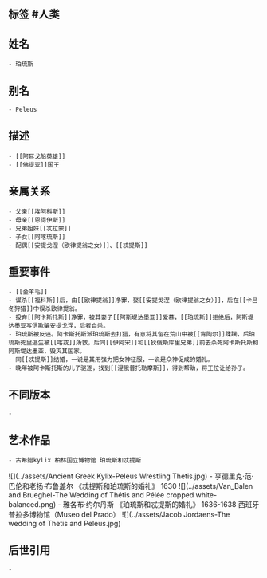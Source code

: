 ## 标签  #人类
## 姓名
	- 珀琉斯
## 别名
	- Peleus
## 描述
	- [[阿耳戈船英雄]]
	- [[佛提亚]]国王
## 亲属关系
	- 父亲[[埃阿科斯]]
	- 母亲[[恩得伊斯]]
	- 兄弟姐妹[[忒拉蒙]]
	- 子女[[阿喀琉斯]]
	- 配偶[[安提戈涅（欧律提翁之女）]]、[[忒提斯]]
## 重要事件
	- [[金羊毛]]
	- 谋杀[[福科斯]]后，由[[欧律提翁]]净罪，娶[[安提戈涅（欧律提翁之女）]]，后在[[卡吕冬狩猎]]中误杀欧律提翁。
	- 投奔[[阿卡斯托斯]]净罪，被其妻子[[阿斯堤达墨亚]]爱慕，[[珀琉斯]]拒绝后，阿斯堤达墨亚写信欺骗安提戈涅，后者自杀。
	- 珀琉斯被反诬。阿卡斯托斯派珀琉斯去打猎，有意将其留在荒山中被[[肯陶尔]]蹂躏，后珀琉斯死里逃生被[[喀戎]]所救，后同[[伊阿宋]]和[[狄俄斯库里兄弟]]前去杀死阿卡斯托斯和阿斯堤达墨亚，毁灭其国家。
	- 同[[忒提斯]]结婚，一说是其用强力把女神征服，一说是众神促成的婚礼。
	- 晚年被阿卡斯托斯的儿子驱逐，找到[[涅俄普托勒摩斯]]，得到帮助，将王位让给孙子。
## 不同版本
	-
## 艺术作品
	- 古希腊kylix 柏林国立博物馆 珀琉斯和忒提斯
 ![](../assets/Ancient Greek Kylix-Peleus Wrestling Thetis.jpg)
	- 亨德里克·范·巴伦和老扬·布鲁盖尔 《忒提斯和珀琉斯的婚礼》 1630
 ![](../assets/Van_Balen and Brueghel-The Wedding of Thétis and Pélée cropped white-balanced.png)
	- 雅各布·约尔丹斯 《珀琉斯和忒提斯的婚礼》 1636-1638 西班牙普拉多博物馆（Museo del Prado）
 ![](../assets/Jacob Jordaens-The wedding of Thetis and Peleus.jpg)
## 后世引用
	-
